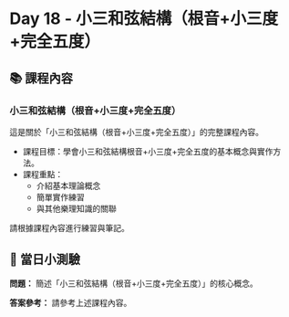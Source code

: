 # Day 18 - 小三和弦結構（根音+小三度+完全五度）

## 📚 課程內容

### 小三和弦結構（根音+小三度+完全五度）

這是關於「小三和弦結構（根音+小三度+完全五度）」的完整課程內容。

- 課程目標：學會小三和弦結構根音+小三度+完全五度的基本概念與實作方法。
- 課程重點：
  - 介紹基本理論概念
  - 簡單實作練習
  - 與其他樂理知識的關聯

請根據課程內容進行練習與筆記。

## 🎯 當日小測驗

**問題：** 簡述「小三和弦結構（根音+小三度+完全五度）」的核心概念。

**答案參考：** 請參考上述課程內容。